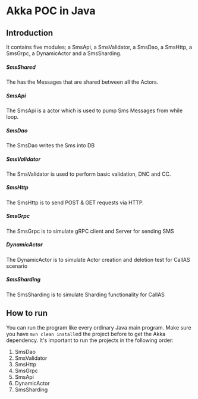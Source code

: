 Akka POC in Java
=========================

## Introduction
It contains five modules; a SmsApi, a SmsValidator, a SmsDao, a SmsHttp, a SmsGrpc, a DynamicActor and a SmsSharding.

##### SmsShared
The has the Messages that are shared between all the Actors. 

##### SmsApi
The SmsApi is a actor which is used to pump Sms Messages from while loop. 

##### SmsDao
The SmsDao writes the Sms into DB

##### SmsValidator
The SmsValidator is used to perform basic validation, DNC and CC.

##### SmsHttp
The SmsHttp is to send POST & GET requests via HTTP.

##### SmsGrpc
The SmsGrpc is to simulate gRPC client and Server for sending SMS

##### DynamicActor
The DynamicActor is to simulate Actor creation and deletion test for CallAS scenario

##### SmsSharding
The SmsSharding is to simulate Sharding functionality for CallAS


## How to run
You can run the program like every ordinary Java main program. Make sure you have `mvn clean install`ed the project before to get the Akka dependency.
It's important to run the projects in the following order:

1. SmsDao
2. SmsValidator
3. SmsHttp
4. SmsGrpc
5. SmsApi
6. DynamicActor
7. SmsSharding
